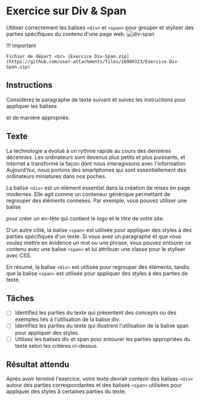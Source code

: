 # Exercice sur Div & Span
Utiliser correctement les balises `<div>` et `<span>` pour grouper et styliser des parties spécifiques du contenu d'une page web.
![div-span](https://github.com/user-attachments/assets/ea7fc8ad-d07d-4efb-929f-be2957798b87)


!!! important

    Fichier de départ <br> [Exercice Div-Span.zip](https://github.com/user-attachments/files/16900323/Exercice.Div-Span.zip)


  
## Instructions

Considérez le paragraphe de texte suivant et suivez les instructions pour appliquer les balises <div> et <span> de manière appropriée.

## Texte

La technologie a évolué à un rythme rapide au cours des dernières décennies. Les ordinateurs sont devenus plus petits et plus puissants, et Internet a transformé la façon dont nous interagissons avec l'information. Aujourd'hui, nous portons des smartphones qui sont essentiellement des ordinateurs miniatures dans nos poches.

La balise `<div>` est un élément essentiel dans la création de mises en page modernes. Elle agit comme un conteneur générique permettant de regrouper des éléments connexes. Par exemple, vous pouvez utiliser une balise <div> pour créer un en-tête qui contient le logo et le titre de votre site.

D'un autre côté, la balise `<span>` est utilisée pour appliquer des styles à des parties spécifiques d'un texte. Si vous avez un paragraphe et que vous voulez mettre en évidence un mot ou une phrase, vous pouvez entourer ce contenu avec une balise `<span>` et lui attribuer une classe pour le styliser avec CSS.

En résumé, la balise `<div>` est utilisée pour regrouper des éléments, tandis que la balise `<span>` est utilisée pour appliquer des styles à des parties de texte.

## Tâches


* [ ] Identifiez les parties du texte qui présentent des concepts ou des exemples liés à l'utilisation de la balise div.
* [ ] Identifiez les parties du texte qui illustrent l'utilisation de la balise span pour appliquer des styles.
* [ ] Utilisez les balises div et span pour entourer les parties appropriées du texte selon les critères ci-dessus.

## Résultat attendu

Après avoir terminé l'exercice, votre texte devrait contenir des balises `<div>` autour des parties correspondantes et des balises `<span>` utilisées pour appliquer des styles à certaines parties du texte.

